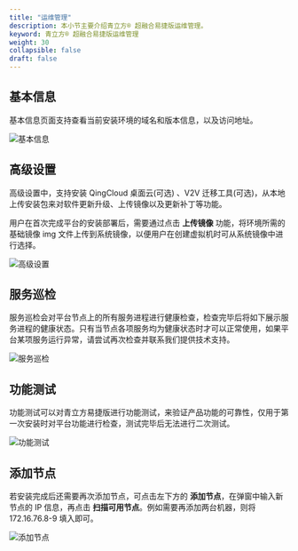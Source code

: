 ```yaml
---
title: "运维管理"
description: 本小节主要介绍青立方® 超融合易捷版运维管理。 
keyword: 青立方® 超融合易捷版运维管理
weight: 30
collapsible: false
draft: false
---
```






## 基本信息

基本信息页面支持查看当前安装环境的域名和版本信息，以及访问地址。

![基本信息](../../_images/mgt_basic_info.png)

## 高级设置

高级设置中，支持安装 QingCloud 桌面云(可选) 、V2V 迁移工具(可选)，从本地上传安装包来对软件更新升级、上传镜像以及更新补丁等功能。

用户在首次完成平台的安装部署后，需要通过点击 **上传镜像** 功能，将环境所需的基础镜像 img 文件上传到系统镜像，以便用户在创建虚拟机时可从系统镜像中进行选择。

![高级设置](../../_images/mgt_advanced_setup.png)

## 服务巡检

服务巡检会对平台节点上的所有服务进程进行健康检查，检查完毕后将如下展示服务进程的健康状态。只有当节点各项服务均为健康状态时才可以正常使用，如果平台某项服务运行异常，请尝试再次检查并联系我们提供技术支持。

![服务巡检](../../_images/polling.png)

## 功能测试

功能测试可以对青立方易捷版进行功能测试，来验证产品功能的可靠性，仅用于第一次安装时对平台功能进行检查，测试完毕后无法进行二次测试。

![功能测试](../../_images/function_test.png)

## 添加节点

若安装完成后还需要再次添加节点，可点击左下方的 **添加节点**，在弹窗中输入新节点的 IP 信息，再点击 **扫描可用节点**。例如需要再添加两台机器，则将 172.16.76.8-9 填入即可。

![添加节点](../../_images/add_node.png)
